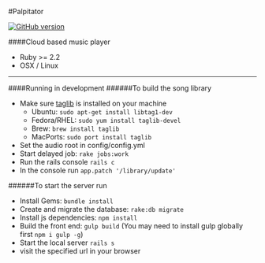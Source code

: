 #Palpitator

[![GitHub version](https://badge.fury.io/gh/SleepingInsomniac%2Fpulpitator.svg)](https://badge.fury.io/gh/SleepingInsomniac%2Fpulpitator)

####Cloud based music player

* Ruby >= 2.2
* OSX / Linux

---
####Running in development
######To build the song library
* Make sure [taglib](https://github.com/robinst/taglib-ruby) is installed on your machine
  * Ubuntu: `sudo apt-get install libtag1-dev`
  * Fedora/RHEL: `sudo yum install taglib-devel`
  * Brew: `brew install taglib`
  * MacPorts: `sudo port install taglib`
* Set the audio root in config/config.yml
* Start delayed job: `rake jobs:work`
* Run the rails console `rails c`
* In the console run `app.patch '/library/update'`

######To start the server run
* Install Gems: `bundle install`
* Create and migrate the database: `rake:db migrate`
* Install js dependencies: `npm install`
* Build the front end: `gulp build` (You may need to install gulp globally first `npm i gulp -g`)
* Start the local server `rails s`
* visit the specified url in your browser
